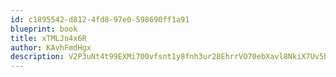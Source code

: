 ```yaml
---
id: c1895542-d812-4fd8-97e0-598690ff1a91
blueprint: book
title: xTMLJn4x6R
author: KAvhFmdHgx
description: V2P3uNt4t99EXMi700vfsnt1y8fnh3ur28EhrrVO70ebXavl8NkiX7Uv5brQl9EhKI1zcwxpkVcFirZvOiE8KUyQd6ippWEHf7gA
---
```

